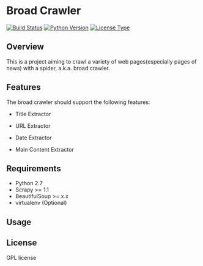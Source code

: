 # Broad Crawler
[![Build Status](https://img.shields.io/badge/build-passing-green.svg)]()
[![Python Version](https://img.shields.io/badge/python-2.7-orange.svg)]()
[![License Type](https://img.shields.io/badge/license-GPL-blue.svg)]()

## Overview
   This is a project aiming to crawl a variety of web pages(especially pages of news) with a spider, a.k.a. broad crawler.

## Features
The broad crawler should support the following features:
* Title Extractor
> 
* URL Extractor
> 
* Date Extractor
> 
* Main Content Extractor
> 

## Requirements
* Python 2.7
* Scrapy >= 1.1
* BeautifulSoup >= x.x
* virtualenv (Optional)

## Usage


## License
GPL license
